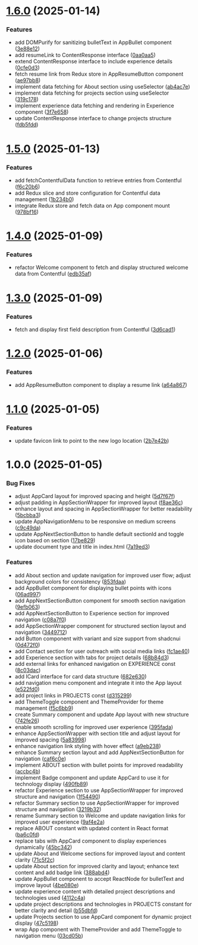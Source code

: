# [1.6.0](https://github.com/leogrigs/portfolio/compare/v1.5.0...v1.6.0) (2025-01-14)


### Features

* add DOMPurify for sanitizing bulletText in AppBullet component ([3e88e12](https://github.com/leogrigs/portfolio/commit/3e88e12b28f44ab55752d74761861aead4469ea9))
* add resumeLink to ContentResponse interface ([0aa0aa5](https://github.com/leogrigs/portfolio/commit/0aa0aa51c6ba220b24ce2bc810df281485f2eedb))
* extend ContentResponse interface to include experience details ([0cfe0d3](https://github.com/leogrigs/portfolio/commit/0cfe0d325054c5cfbeefbbc55fca182e7a8cc5cd))
* fetch resume link from Redux store in AppResumeButton component ([ae97bb8](https://github.com/leogrigs/portfolio/commit/ae97bb8286bf00d424ac756a25dbfa16ded5e719))
* implement data fetching for About section using useSelector ([ab4ac7e](https://github.com/leogrigs/portfolio/commit/ab4ac7e4bbb05239d58f92ba7ea6add3cea55bc8))
* implement data fetching for projects section using useSelector ([319c178](https://github.com/leogrigs/portfolio/commit/319c178d36b074b0d464a9933a1f592b3d44a6b0))
* implement experience data fetching and rendering in Experience component ([3f7e658](https://github.com/leogrigs/portfolio/commit/3f7e65800df826f0d1e46b452c8318c184d873c5))
* update ContentResponse interface to change projects structure ([fdb5fdd](https://github.com/leogrigs/portfolio/commit/fdb5fdd713d29f04287288754d9a84aedc91a5b3))

# [1.5.0](https://github.com/leogrigs/portfolio/compare/v1.4.0...v1.5.0) (2025-01-13)


### Features

* add fetchContentfulData function to retrieve entries from Contentful ([f6c20b6](https://github.com/leogrigs/portfolio/commit/f6c20b6567acd2021b004b9a024b2709a5fec9c1))
* add Redux slice and store configuration for Contentful data management ([1b234b0](https://github.com/leogrigs/portfolio/commit/1b234b04f8e328e802445c738c4e553aac398320))
* integrate Redux store and fetch data on App component mount ([978bf16](https://github.com/leogrigs/portfolio/commit/978bf1666d6ce409867b4d7cf7712f05dca5ba82))

# [1.4.0](https://github.com/leogrigs/portfolio/compare/v1.3.0...v1.4.0) (2025-01-09)


### Features

* refactor Welcome component to fetch and display structured welcome data from Contentful ([edb35af](https://github.com/leogrigs/portfolio/commit/edb35af0dd352dda3a227c9f59f39bcf2aad91dc))

# [1.3.0](https://github.com/leogrigs/portfolio/compare/v1.2.0...v1.3.0) (2025-01-09)


### Features

* fetch and display first field description from Contentful ([3d6cad1](https://github.com/leogrigs/portfolio/commit/3d6cad1b2029abd444ae4389b42902444963e6bc))

# [1.2.0](https://github.com/leogrigs/portfolio/compare/v1.1.0...v1.2.0) (2025-01-06)


### Features

* add AppResumeButton component to display a resume link ([a64a867](https://github.com/leogrigs/portfolio/commit/a64a8673615e8ec1bd7b142c9d46343f42baad9b))

# [1.1.0](https://github.com/leogrigs/portfolio/compare/v1.0.0...v1.1.0) (2025-01-05)


### Features

* update favicon link to point to the new logo location ([2b7e42b](https://github.com/leogrigs/portfolio/commit/2b7e42b21d8c6738136563bbf2ebd90c3042ea03))

# 1.0.0 (2025-01-05)


### Bug Fixes

* adjust AppCard layout for improved spacing and height ([5d7f67f](https://github.com/leogrigs/portfolio/commit/5d7f67ff60ae150655f6ce33be8c2064e1f0a5f3))
* adjust padding in AppSectionWrapper for improved layout ([f8ae36c](https://github.com/leogrigs/portfolio/commit/f8ae36c73871985907cb4ff93d3122955a0677dc))
* enhance layout and spacing in AppSectionWrapper for better readability ([5bcbba3](https://github.com/leogrigs/portfolio/commit/5bcbba30c0f835422bd3127195e772606e0583c9))
* update AppNavigationMenu to be responsive on medium screens ([c9c49da](https://github.com/leogrigs/portfolio/commit/c9c49da85b83b8b80bf2e40e38425ffa290089f8))
* update AppNextSectionButton to handle default sectionId and toggle icon based on section ([17be829](https://github.com/leogrigs/portfolio/commit/17be8291a4493f4b43d36fdcff14116ce48d19bb))
* update document type and title in index.html ([7a19ed3](https://github.com/leogrigs/portfolio/commit/7a19ed3f60b176f4bf18efc61c0012cf0b4b28fe))


### Features

* add About section and update navigation for improved user flow; adjust background colors for consistency ([853fdaa](https://github.com/leogrigs/portfolio/commit/853fdaaa06f888db0552895a713dc6855bc301ac))
* add AppBullet component for displaying bullet points with icons ([06ad997](https://github.com/leogrigs/portfolio/commit/06ad997fd00925378bcd5feaa989d777177884aa))
* add AppNextSectionButton component for smooth section navigation ([9efb063](https://github.com/leogrigs/portfolio/commit/9efb06342d00747d7145ff7597c9166ebdb3a0a5))
* add AppNextSectionButton to Experience section for improved navigation ([c08a7f0](https://github.com/leogrigs/portfolio/commit/c08a7f03a9bbf8a157fe324677b1b4ae4da1002d))
* add AppSectionWrapper component for structured section layout and navigation ([3449712](https://github.com/leogrigs/portfolio/commit/3449712079694edb7a81bd1169abf2dd2ec63f44))
* add Button component with variant and size support from shadcnui ([0d472f0](https://github.com/leogrigs/portfolio/commit/0d472f0f8e7d7cb31fd60ef5ee834e22193b9655))
* add Contact section for user outreach with social media links ([fc1ae40](https://github.com/leogrigs/portfolio/commit/fc1ae40afb3118d34137cd22d133cfdbca55759d))
* add Experience section with tabs for project details ([68b84d3](https://github.com/leogrigs/portfolio/commit/68b84d33c749aa2be8b34717fe185ff2f68c73cc))
* add external links for enhanced navigation on EXPERIENCE const ([8c03dac](https://github.com/leogrigs/portfolio/commit/8c03dac9aac955b6514948e3581f7ea68d639a8b))
* add ICard interface for card data structure ([682e630](https://github.com/leogrigs/portfolio/commit/682e630fd5ebf95d51bfdb18269a5f4123ee1530))
* add navigation menu component and integrate it into the App layout ([e522fd0](https://github.com/leogrigs/portfolio/commit/e522fd0b60c2ff8385b4686fe8dcb7fcd96a4ca6))
* add project links in PROJECTS const ([d315299](https://github.com/leogrigs/portfolio/commit/d3152996f7e6056adbb5b20537279705288d1452))
* add ThemeToggle component and ThemeProvider for theme management ([f5c6bb9](https://github.com/leogrigs/portfolio/commit/f5c6bb9eaa6e4056b92381fab35f059a6645e173))
* create Summary component and update App layout with new structure ([742fe26](https://github.com/leogrigs/portfolio/commit/742fe264be97c12975dcbe79ab6a34e197b22fed))
* enable smooth scrolling for improved user experience ([395fada](https://github.com/leogrigs/portfolio/commit/395fada911f6b487a783e10d1b8b3d1090e5bab2))
* enhance AppSectionWrapper with section title and adjust layout for improved spacing ([5a83998](https://github.com/leogrigs/portfolio/commit/5a8399809027581391c3cda844b28c84dfaf04b8))
* enhance navigation link styling with hover effect ([a9eb238](https://github.com/leogrigs/portfolio/commit/a9eb2386f39bb333b1e5806bca07ddb2e0523c0e))
* enhance Summary section layout and add AppNextSectionButton for navigation ([caf6c0e](https://github.com/leogrigs/portfolio/commit/caf6c0eabe78abfa8cfff6e5452a02802bd3250d))
* implement ABOUT section with bullet points for improved readability ([accbc4b](https://github.com/leogrigs/portfolio/commit/accbc4b86af4b3072580baad7750fdf4d96490ac))
* implement Badge component and update AppCard to use it for technology display ([490fb89](https://github.com/leogrigs/portfolio/commit/490fb895bd5c0ba6d223609a934f174d2a551825))
* refactor Experience section to use AppSectionWrapper for improved structure and navigation ([1f54490](https://github.com/leogrigs/portfolio/commit/1f544905362683941bfdac37f89b72e07eb5441e))
* refactor Summary section to use AppSectionWrapper for improved structure and navigation ([3219b32](https://github.com/leogrigs/portfolio/commit/3219b32bf8a24d21cd170ce6ad7567d50e7d89b7))
* rename Summary section to Welcome and update navigation links for improved user experience ([9af4e2a](https://github.com/leogrigs/portfolio/commit/9af4e2aeff3af924fc7ab7b6f07336c4713604bc))
* replace ABOUT constant with updated content in React format ([ba6c0fd](https://github.com/leogrigs/portfolio/commit/ba6c0fd418a6ceeb5000817fb26f53e99700695d))
* replace tabs with AppCard component to display experiences dynamically ([45bc342](https://github.com/leogrigs/portfolio/commit/45bc342075361642a8671185b8362b3ae2f4683b))
* update About and Welcome sections for improved layout and content clarity ([71c5f2c](https://github.com/leogrigs/portfolio/commit/71c5f2c89d0d10734bafcca2a215d3445411aa16))
* update About section for improved clarity and layout; enhance text content and add badge link ([388abd4](https://github.com/leogrigs/portfolio/commit/388abd4c3b07f6f29d9e844f78bfb3a0bda1e52b))
* update AppBullet component to accept ReactNode for bulletText and improve layout ([4be080e](https://github.com/leogrigs/portfolio/commit/4be080eb87761da869c66e0a051983abecd14736))
* update experience content with detailed project descriptions and technologies used ([4112c4a](https://github.com/leogrigs/portfolio/commit/4112c4ab4513615b8769be7596deabf759357f43))
* update project descriptions and technologies in PROJECTS constant for better clarity and detail ([b55dbfd](https://github.com/leogrigs/portfolio/commit/b55dbfde4c64c1d7ed8929b16636f5616f169d72))
* update Projects section to use AppCard component for dynamic project display ([47c5198](https://github.com/leogrigs/portfolio/commit/47c5198ca51f24a695b36b530908d38d0695856b))
* wrap App component with ThemeProvider and add ThemeToggle to navigation menu ([03cd05b](https://github.com/leogrigs/portfolio/commit/03cd05bb8f4de6b3e65ae4e1f88efa3fc411f937))
